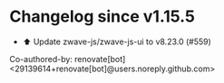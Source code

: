 # Changelog since v1.15.5
- ⬆️ Update zwave-js/zwave-js-ui to v8.23.0 (#559)

Co-authored-by: renovate[bot] <29139614+renovate[bot]@users.noreply.github.com> 
